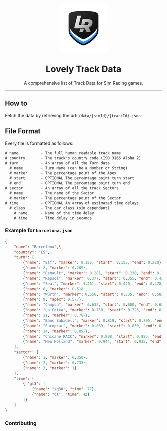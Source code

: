 <p align="center">
<img width="150" height="150" alt="Lovely Sim Racing" src="docs/images/lr-logo-small.png">
</p>

<h1 align="center">Lovely Track Data</h1>

<p align="center">
A comprehensive list of Track Data for Sim Racing games.
</p>

---

## How to
Fetch the data by retrieving the url:
`/data/{simId}/{trackId}.json`

## File Format
Every file is formatted as follows:

``` 
# name          - The full human readable track name
# country       - The track's country code (ISO 3166 Alpha 2)
# turn          - An array of all the Turn data
  # name        - Turn Name (can be a Number or String)
  # marker      - The percentage point of the Apex
  # start       - OPTIONAL The percentage point turn start
  # end         - OPTIONAL The percentage point turn end
# sector        - An array of all the track Sectors
  # name        - The name of the Sector
  # marker      - The percentage point of the Sector
# time          - OPTIONAL An array of estimated time delays
  # class       - The car class (sim dependant)
    # name      - Name of the time delay
    # time      - Time delay in seconds
```

### Example for `barcelona.json`
```JSON
{
    "name": "Barcelona",\
    "country": "ES",
    "turn": [
        {"name": "Elf", "marker": 0.185, "start": 0.155, "end": 0.220},
        {"name": 2, "marker": 0.209},
        {"name": "Renault", "marker": 0.281, "start": 0.230, "end": 0.320},
        {"name": "Repsol", "marker": 0.377, "start": 0.355, "end": 0.420},
        {"name": "Seat", "marker": 0.461, "start": 0.440, "end": 0.478},
        {"name": 6, "marker": 0.518},
        {"name": "Würth", "marker": 0.556, "start": 0.535, "end": 0.583},
        {"name": 8, "apex": 0.577},
        {"name": "Campsa", "marker": 0.633, "start": 0.600, "end": 0.655},
        {"name": "La Caixa", "marker": 0.758, "start": 0.725, "end": 0.770},
        {"name": 11, "marker": 0.785},
        {"name": "Banc Sabadell", "marker": 0.819, "start": 0.795, "end": 0.840},
        {"name": "Europcar", "marker": 0.869, "start": 0.850, "end": 0.875},
        {"name": 14, "marker": 0.895},
        {"name": "Chicane RACC", "marker": 0.908, "start": 0.885, "end": 0.908},
        {"name": "New Holland", "marker": 0.944, "start": 0.915, "end": 0.960}
    ],
    "sector": [
        {"name": 1, "marker": 0.350},
        {"name": 2, "marker": 0.733},
        {"name": 3, "marker": 1}
    ],
    "time": [
        { "gt3": [
            {"name": "sg30", "time": 77},
            {"name": "dt", "time": 42}
        ]}
    ]
}
```

### Contributing
